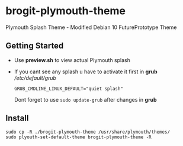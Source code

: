 # brogit-plymouth-theme
Plymouth Splash Theme - Modified Debian 10 FuturePrototype Theme

## Getting Started

- Use **preview.sh** to view actual Plymouth splash

- If you cant see any splash u have to activate it first in **grub** _/etc/default/grub_

	```
	GRUB_CMDLINE_LINUX_DEFAULT="quiet splash"
	```
	
	Dont forget to use `sudo update-grub` after changes in **grub**

## Install

```
sudo cp -R ./brogit-plymouth-theme /usr/share/plymouth/themes/
sudo plyouth-set-default-theme brogit-plymouth-theme -R
```
